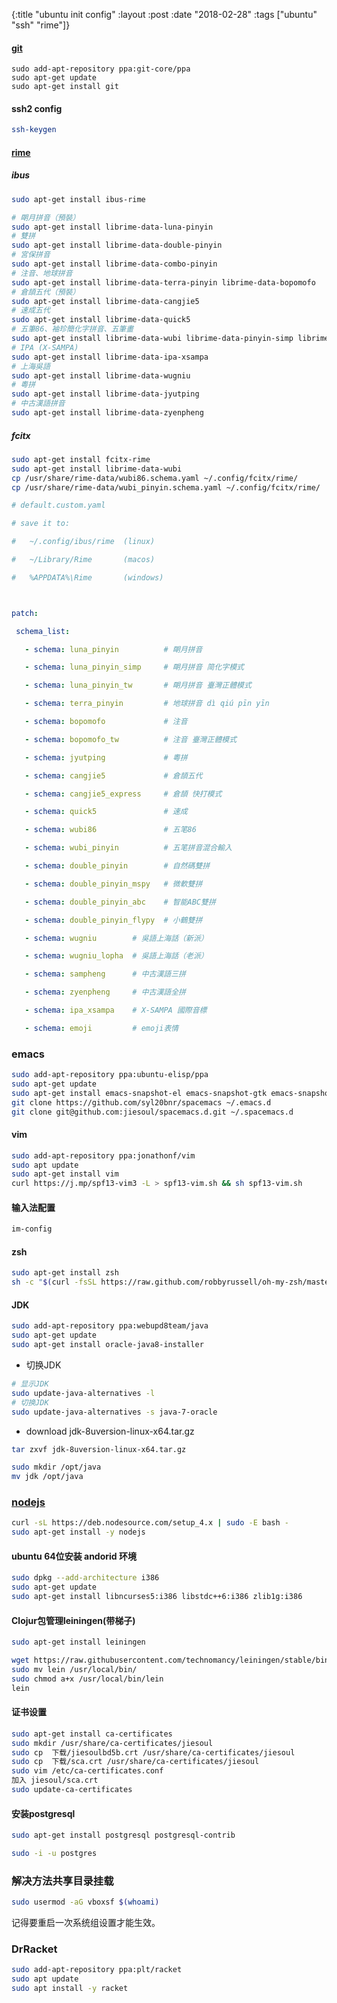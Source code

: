 {:title  "ubuntu init config"
 :layout :post
 :date   "2018-02-28"
 :tags   ["ubuntu" "ssh" "rime"]}

#### [git](https://git-scm.com/)
```git
sudo add-apt-repository ppa:git-core/ppa
sudo apt-get update
sudo apt-get install git
```

#### ssh2 config
```bash
ssh-keygen
```

#### [rime](http://rime.im/)
##### ibus
```bash
sudo apt-get install ibus-rime

# 朙月拼音（預裝）
sudo apt-get install librime-data-luna-pinyin
# 雙拼
sudo apt-get install librime-data-double-pinyin
# 宮保拼音
sudo apt-get install librime-data-combo-pinyin
# 注音、地球拼音
sudo apt-get install librime-data-terra-pinyin librime-data-bopomofo
# 倉頡五代（預裝）
sudo apt-get install librime-data-cangjie5
# 速成五代
sudo apt-get install librime-data-quick5
# 五筆86、袖珍簡化字拼音、五筆畫
sudo apt-get install librime-data-wubi librime-data-pinyin-simp librime-data-stroke-simp
# IPA (X-SAMPA)
sudo apt-get install librime-data-ipa-xsampa
# 上海吳語
sudo apt-get install librime-data-wugniu
# 粵拼
sudo apt-get install librime-data-jyutping
# 中古漢語拼音
sudo apt-get install librime-data-zyenpheng
```
##### fcitx
```bash
sudo apt-get install fcitx-rime
sudo apt-get install librime-data-wubi
cp /usr/share/rime-data/wubi86.schema.yaml ~/.config/fcitx/rime/
cp /usr/share/rime-data/wubi_pinyin.schema.yaml ~/.config/fcitx/rime/
```
```yaml
# default.custom.yaml	

# save it to: 

#   ~/.config/ibus/rime  (linux)

#   ~/Library/Rime       (macos)

#   %APPDATA%\Rime       (windows)



patch:

 schema_list:

   - schema: luna_pinyin          # 朙月拼音

   - schema: luna_pinyin_simp     # 朙月拼音 简化字模式

   - schema: luna_pinyin_tw       # 朙月拼音 臺灣正體模式

   - schema: terra_pinyin         # 地球拼音 dì qiú pīn yīn

   - schema: bopomofo             # 注音

   - schema: bopomofo_tw          # 注音 臺灣正體模式

   - schema: jyutping             # 粵拼

   - schema: cangjie5             # 倉頡五代

   - schema: cangjie5_express     # 倉頡 快打模式

   - schema: quick5               # 速成

   - schema: wubi86               # 五笔86

   - schema: wubi_pinyin          # 五笔拼音混合輸入

   - schema: double_pinyin        # 自然碼雙拼

   - schema: double_pinyin_mspy   # 微軟雙拼

   - schema: double_pinyin_abc    # 智能ABC雙拼

   - schema: double_pinyin_flypy  # 小鶴雙拼

   - schema: wugniu        # 吳語上海話（新派）

   - schema: wugniu_lopha  # 吳語上海話（老派）

   - schema: sampheng      # 中古漢語三拼

   - schema: zyenpheng     # 中古漢語全拼

   - schema: ipa_xsampa    # X-SAMPA 國際音標

   - schema: emoji         # emoji表情
```

### emacs
```bash
sudo add-apt-repository ppa:ubuntu-elisp/ppa
sudo apt-get update
sudo apt-get install emacs-snapshot-el emacs-snapshot-gtk emacs-snapshot
git clone https://github.com/syl20bnr/spacemacs ~/.emacs.d
git clone git@github.com:jiesoul/spacemacs.d.git ~/.spacemacs.d
```

#### vim
```bash
sudo add-apt-repository ppa:jonathonf/vim
sudo apt update
sudo apt-get install vim
curl https://j.mp/spf13-vim3 -L > spf13-vim.sh && sh spf13-vim.sh
```
#### 输入法配置
```bash
im-config
```
#### zsh
```bash
sudo apt-get install zsh
sh -c "$(curl -fsSL https://raw.github.com/robbyrussell/oh-my-zsh/master/tools/install.sh)"
```
#### JDK
```bash
sudo add-apt-repository ppa:webupd8team/java
sudo apt-get update
sudo apt-get install oracle-java8-installer
```
*  切换JDK
```bash
# 显示JDK
sudo update-java-alternatives -l
# 切换JDK
sudo update-java-alternatives -s java-7-oracle  
```
* download jdk-8uversion-linux-x64.tar.gz
```bash
tar zxvf jdk-8uversion-linux-x64.tar.gz

sudo mkdir /opt/java
mv jdk /opt/java

```
### [nodejs](https://nodejs.org/en/)
```bash
curl -sL https://deb.nodesource.com/setup_4.x | sudo -E bash -
sudo apt-get install -y nodejs
```
#### ubuntu 64位安装 andorid 环境
```bash
sudo dpkg --add-architecture i386
sudo apt-get update
sudo apt-get install libncurses5:i386 libstdc++6:i386 zlib1g:i386
```
#### Clojur包管理leiningen(带梯子)
```bash
sudo apt-get install leiningen

wget https://raw.githubusercontent.com/technomancy/leiningen/stable/bin/lein
sudo mv lein /usr/local/bin/
sudo chmod a+x /usr/local/bin/lein
lein
```

#### 证书设置
```bash
sudo apt-get install ca-certificates 
sudo mkdir /usr/share/ca-certificates/jiesoul
sudo cp  下载/jiesoulbd5b.crt /usr/share/ca-certificates/jiesoul
sudo cp  下载/sca.crt /usr/share/ca-certificates/jiesoul
sudo vim /etc/ca-certificates.conf
加入 jiesoul/sca.crt
sudo update-ca-certificates 
```

#### 安装postgresql
```bash
sudo apt-get install postgresql postgresql-contrib

sudo -i -u postgres


```
### 解决方法共享目录挂载 
```bash
sudo usermod -aG vboxsf $(whoami)
```
记得要重启一次系统组设置才能生效。

### DrRacket
```bash
sudo add-apt-repository ppa:plt/racket
sudo apt update
sudo apt install -y racket
```


 
 



